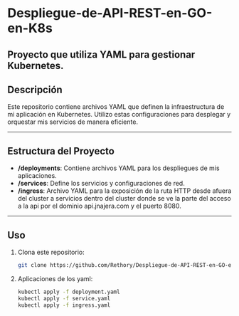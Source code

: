 # Despliegue-de-API-REST-en-GO-en-K8s

Proyecto que utiliza YAML para gestionar Kubernetes.
---
## Descripción

Este repositorio contiene archivos YAML que definen la infraestructura de mi aplicación en Kubernetes. Utilizo estas configuraciones para desplegar y orquestar mis servicios de manera eficiente.

---
## Estructura del Proyecto

- **/deployments**: Contiene archivos YAML para los despliegues de mis aplicaciones.
- **/services**: Define los servicios y configuraciones de red.
- **/ingress**: Archivo YAML para la exposición de la ruta HTTP desde afuera del cluster a servicios dentro del cluster donde se ve la parte del acceso a la api por el dominio api.jnajera.com y el puerto 8080.

---
## Uso

1. Clona este repositorio:

   ```bash
   git clone https://github.com/Rethory/Despliegue-de-API-REST-en-GO-en-K8s.git
   
2. Aplicaciones de los yaml:
    ```bash
    kubectl apply -f deployment.yaml
    kubectl apply -f service.yaml
    kubectl apply -f ingress.yaml
